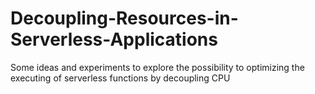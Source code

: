 # Decoupling-Resources-in-Serverless-Applications
Some ideas and experiments to explore the possibility to optimizing the executing of serverless functions by decoupling CPU
